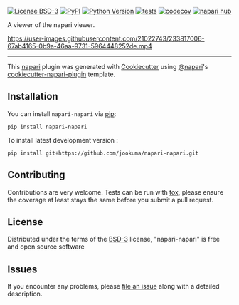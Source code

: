 
[![License BSD-3](https://img.shields.io/pypi/l/napari-napari.svg?color=green)](https://github.com/jookuma/napari-napari/raw/main/LICENSE)
[![PyPI](https://img.shields.io/pypi/v/napari-napari.svg?color=green)](https://pypi.org/project/napari-napari)
[![Python Version](https://img.shields.io/pypi/pyversions/napari-napari.svg?color=green)](https://python.org)
[![tests](https://github.com/jookuma/napari-napari/workflows/tests/badge.svg)](https://github.com/jookuma/napari-napari/actions)
[![codecov](https://codecov.io/gh/jookuma/napari-napari/branch/main/graph/badge.svg)](https://codecov.io/gh/jookuma/napari-napari)
[![napari hub](https://img.shields.io/endpoint?url=https://api.napari-hub.org/shields/napari-napari)](https://napari-hub.org/plugins/napari-napari)

A viewer of the napari viewer.

https://user-images.githubusercontent.com/21022743/233817006-67ab4165-0b9a-46aa-9731-5964448252de.mp4

----------------------------------

This [napari] plugin was generated with [Cookiecutter] using [@napari]'s [cookiecutter-napari-plugin] template.

<!--
Don't miss the full getting started guide to set up your new package:
https://github.com/napari/cookiecutter-napari-plugin#getting-started

and review the napari docs for plugin developers:
https://napari.org/stable/plugins/index.html
-->

## Installation

You can install `napari-napari` via [pip]:

    pip install napari-napari



To install latest development version :

    pip install git+https://github.com/jookuma/napari-napari.git


## Contributing

Contributions are very welcome. Tests can be run with [tox], please ensure
the coverage at least stays the same before you submit a pull request.

## License

Distributed under the terms of the [BSD-3] license,
"napari-napari" is free and open source software

## Issues

If you encounter any problems, please [file an issue] along with a detailed description.

[napari]: https://github.com/napari/napari
[Cookiecutter]: https://github.com/audreyr/cookiecutter
[@napari]: https://github.com/napari
[MIT]: http://opensource.org/licenses/MIT
[BSD-3]: http://opensource.org/licenses/BSD-3-Clause
[GNU GPL v3.0]: http://www.gnu.org/licenses/gpl-3.0.txt
[GNU LGPL v3.0]: http://www.gnu.org/licenses/lgpl-3.0.txt
[Apache Software License 2.0]: http://www.apache.org/licenses/LICENSE-2.0
[Mozilla Public License 2.0]: https://www.mozilla.org/media/MPL/2.0/index.txt
[cookiecutter-napari-plugin]: https://github.com/napari/cookiecutter-napari-plugin

[file an issue]: https://github.com/jookuma/napari-napari/issues

[napari]: https://github.com/napari/napari
[tox]: https://tox.readthedocs.io/en/latest/
[pip]: https://pypi.org/project/pip/
[PyPI]: https://pypi.org/
